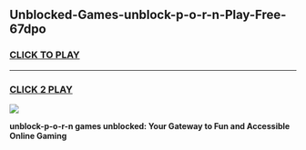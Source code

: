 
## Unblocked-Games-unblock-p-o-r-n-Play-Free-67dpo
<h3>
<a href="https://premium76.site?title=unblock-p-o-r-n&ref=23A">CLICK TO PLAY</a></h3>
<hr>

<h3>
<a href="https://premium76.site?title=unblock-p-o-r-n&ref=23A">CLICK 2 PLAY</a>
  
</h3>

<a href="https://premium76.site?title=unblock-p-o-r-n&ref=23A"><img src="https://clearcache.store/games.png"></a>


**unblock-p-o-r-n games unblocked: Your Gateway to Fun and Accessible Online Gaming**

